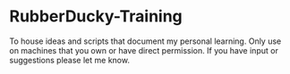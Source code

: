 # RubberDucky-Training
To house ideas and scripts that document my personal learning. Only use on machines that you own or have direct permission. If you have input or suggestions please let me know.
